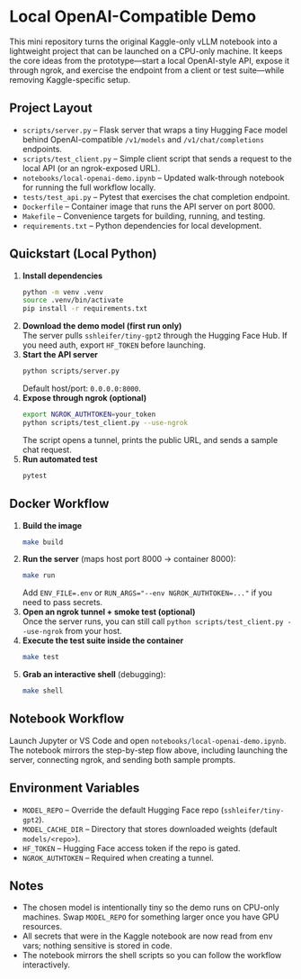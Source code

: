 # Local OpenAI-Compatible Demo

This mini repository turns the original Kaggle-only vLLM notebook into a lightweight project that can be launched on a CPU-only machine. It keeps the core ideas from the prototype—start a local OpenAI-style API, expose it through ngrok, and exercise the endpoint from a client or test suite—while removing Kaggle-specific setup.

## Project Layout
- `scripts/server.py` – Flask server that wraps a tiny Hugging Face model behind OpenAI-compatible `/v1/models` and `/v1/chat/completions` endpoints.
- `scripts/test_client.py` – Simple client script that sends a request to the local API (or an ngrok-exposed URL).
- `notebooks/local-openai-demo.ipynb` – Updated walk-through notebook for running the full workflow locally.
- `tests/test_api.py` – Pytest that exercises the chat completion endpoint.
- `Dockerfile` – Container image that runs the API server on port 8000.
- `Makefile` – Convenience targets for building, running, and testing.
- `requirements.txt` – Python dependencies for local development.

## Quickstart (Local Python)
1. **Install dependencies**
   ```bash
   python -m venv .venv
   source .venv/bin/activate
   pip install -r requirements.txt
   ```
2. **Download the demo model (first run only)**  
   The server pulls `sshleifer/tiny-gpt2` through the Hugging Face Hub. If you need auth, export `HF_TOKEN` before launching.
3. **Start the API server**
   ```bash
   python scripts/server.py
   ```
   Default host/port: `0.0.0.0:8000`.
4. **Expose through ngrok (optional)**
   ```bash
   export NGROK_AUTHTOKEN=your_token
   python scripts/test_client.py --use-ngrok
   ```
   The script opens a tunnel, prints the public URL, and sends a sample chat request.
5. **Run automated test**
   ```bash
   pytest
   ```

## Docker Workflow
1. **Build the image**
   ```bash
   make build
   ```
2. **Run the server** (maps host port 8000 → container 8000):
   ```bash
   make run
   ```
   Add `ENV_FILE=.env` or `RUN_ARGS="--env NGROK_AUTHTOKEN=..."` if you need to pass secrets.
3. **Open an ngrok tunnel + smoke test (optional)**  
   Once the server runs, you can still call `python scripts/test_client.py --use-ngrok` from your host.
4. **Execute the test suite inside the container**
   ```bash
   make test
   ```
5. **Grab an interactive shell** (debugging):
   ```bash
   make shell
   ```

## Notebook Workflow
Launch Jupyter or VS Code and open `notebooks/local-openai-demo.ipynb`. The notebook mirrors the step-by-step flow above, including launching the server, connecting ngrok, and sending both sample prompts.

## Environment Variables
- `MODEL_REPO` – Override the default Hugging Face repo (`sshleifer/tiny-gpt2`).
- `MODEL_CACHE_DIR` – Directory that stores downloaded weights (default `models/<repo>`).
- `HF_TOKEN` – Hugging Face access token if the repo is gated.
- `NGROK_AUTHTOKEN` – Required when creating a tunnel.

## Notes
- The chosen model is intentionally tiny so the demo runs on CPU-only machines. Swap `MODEL_REPO` for something larger once you have GPU resources.
- All secrets that were in the Kaggle notebook are now read from env vars; nothing sensitive is stored in code.
- The notebook mirrors the shell scripts so you can follow the workflow interactively.
